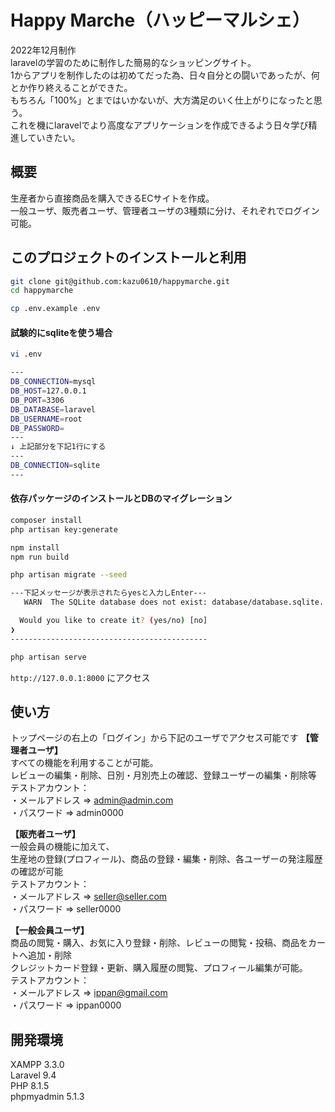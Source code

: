 # Happy Marche（ハッピーマルシェ）
2022年12月制作<br>
laravelの学習のために制作した簡易的なショッピングサイト。<br>
1からアプリを制作したのは初めてだった為、日々自分との闘いであったが、何とか作り終えることができた。<br>
もちろん「100%」とまではいかないが、大方満足のいく仕上がりになったと思う。<br>
これを機にlaravelでより高度なアプリケーションを作成できるよう日々学び精進していきたい。

## 概要
生産者から直接商品を購入できるECサイトを作成。<br>
一般ユーザ、販売者ユーザ、管理者ユーザの3種類に分け、それぞれでログイン可能。

## このプロジェクトのインストールと利用
```bash
git clone git@github.com:kazu0610/happymarche.git
cd happymarche

cp .env.example .env
```
#### 試験的にsqliteを使う場合
```bash
vi .env

---
DB_CONNECTION=mysql
DB_HOST=127.0.0.1
DB_PORT=3306
DB_DATABASE=laravel
DB_USERNAME=root
DB_PASSWORD=
---
↓ 上記部分を下記1行にする
---
DB_CONNECTION=sqlite
---
```

#### 依存パッケージのインストールとDBのマイグレーション
```bash
composer install
php artisan key:generate

npm install
npm run build

php artisan migrate --seed

---下記メッセージが表示されたらyesと入力しEnter---
   WARN  The SQLite database does not exist: database/database.sqlite.  

  Would you like to create it? (yes/no) [no]
❯ 
--------------------------------------------

php artisan serve
```

`http://127.0.0.1:8000` にアクセス

## 使い方
トップページの右上の「ログイン」から下記のユーザでアクセス可能です
**【管理者ユーザ】**<br>
すべての機能を利用することが可能。<br>
レビューの編集・削除、日別・月別売上の確認、登録ユーザーの編集・削除等<br>
テストアカウント：<br>
・メールアドレス ⇒ admin@admin.com<br>
・パスワード ⇒ admin0000

**【販売者ユーザ】**<br>
一般会員の機能に加えて、<br>
生産地の登録(プロフィール)、商品の登録・編集・削除、各ユーザーの発注履歴の確認が可能<br>
テストアカウント：<br>
・メールアドレス ⇒ seller@seller.com<br>
・パスワード ⇒ seller0000

**【一般会員ユーザ】**<br>
商品の閲覧・購入、お気に入り登録・削除、レビューの閲覧・投稿、商品をカートへ追加・削除<br>
クレジットカード登録・更新、購入履歴の閲覧、プロフィール編集が可能。<br>
テストアカウント：<br>
・メールアドレス ⇒ ippan@gmail.com<br>
・パスワード ⇒ ippan0000


## 開発環境
XAMPP 3.3.0<br>
Laravel 9.4<br>
PHP 8.1.5<br>
phpmyadmin 5.1.3
